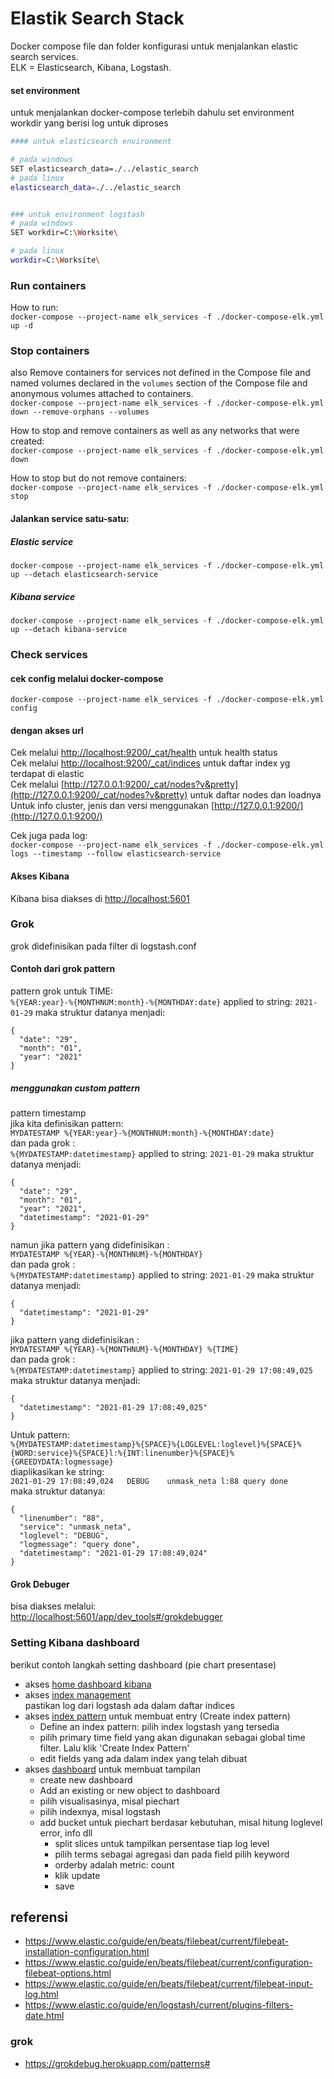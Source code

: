 # Elastik Search Stack

Docker compose file dan folder konfigurasi untuk menjalankan elastic search services.   
ELK = Elasticsearch, Kibana, Logstash.

#### set environment
untuk menjalankan docker-compose terlebih dahulu set environment workdir yang berisi log untuk diproses
```bash
#### untuk elasticsearch environment

# pada windows 
SET elasticsearch_data=./../elastic_search
# pada linux
elasticsearch_data=./../elastic_search


### untuk environment logstash
# pada windows
SET workdir=C:\Worksite\

# pada linux
workdir=C:\Worksite\

```

### Run containers   
How to run:   
`docker-compose --project-name elk_services -f ./docker-compose-elk.yml up -d`


### Stop containers
also Remove containers for services not defined in the Compose file and named volumes declared in the `volumes` section of the Compose file and anonymous volumes attached to containers.   
`docker-compose --project-name elk_services -f ./docker-compose-elk.yml down --remove-orphans --volumes`
   
How to stop and remove containers  as well as any networks that were created:   
`docker-compose --project-name elk_services -f ./docker-compose-elk.yml down`   
   
How to stop but do not remove containers:   
`docker-compose --project-name elk_services -f ./docker-compose-elk.yml stop`   

#### Jalankan service satu-satu:
##### Elastic service
`docker-compose --project-name elk_services -f ./docker-compose-elk.yml up --detach elasticsearch-service`

##### Kibana service
`docker-compose --project-name elk_services -f ./docker-compose-elk.yml up --detach kibana-service`


### Check services

#### cek config melalui docker-compose
   
`docker-compose --project-name elk_services -f ./docker-compose-elk.yml config`

#### dengan akses url
   
Cek melalui [http://localhost:9200/_cat/health](http://localhost:9200/_cat/health?pretty=true) untuk health status  
Cek melalui [http://localhost:9200/_cat/indices](http://localhost:9200/_cat/indices) untuk daftar index yg terdapat di elastic   
Cek melalui [http://127.0.0.1:9200/_cat/nodes?v&pretty](http://127.0.0.1:9200/_cat/nodes?v&pretty) untuk daftar nodes dan loadnya   
Untuk info cluster, jenis dan versi menggunakan [http://127.0.0.1:9200/](http://127.0.0.1:9200/)

Cek juga pada log:   
`docker-compose --project-name elk_services -f ./docker-compose-elk.yml logs --timestamp --follow elasticsearch-service`

#### Akses Kibana
Kibana bisa diakses di [http://localhost:5601](http://localhost:5601)

### Grok
grok didefinisikan pada filter di logstash.conf 
#### Contoh dari grok pattern   

pattern grok untuk TIME:   
`%{YEAR:year}-%{MONTHNUM:month}-%{MONTHDAY:date}` applied to string: `2021-01-29` maka struktur datanya menjadi:
```
{
  "date": "29",
  "month": "01",
  "year": "2021"
}
```
##### menggunakan custom pattern
pattern timestamp   
jika kita definisikan pattern:   
`MYDATESTAMP %{YEAR:year}-%{MONTHNUM:month}-%{MONTHDAY:date}`   
dan pada grok :   
`%{MYDATESTAMP:datetimestamp}` applied to string: `2021-01-29` maka struktur datanya menjadi:
```
{
  "date": "29",
  "month": "01",
  "year": "2021",
  "datetimestamp": "2021-01-29"
}
```
namun jika pattern yang didefinisikan :   
`MYDATESTAMP %{YEAR}-%{MONTHNUM}-%{MONTHDAY}`   
dan pada grok :   
`%{MYDATESTAMP:datetimestamp}` applied to string: `2021-01-29` maka struktur datanya menjadi:
```
{
  "datetimestamp": "2021-01-29"
}
```
   
jika pattern yang didefinisikan :   
`MYDATESTAMP %{YEAR}-%{MONTHNUM}-%{MONTHDAY} %{TIME}`   
dan pada grok :   
`%{MYDATESTAMP:datetimestamp}` applied to string: `2021-01-29 17:08:49,025` maka struktur datanya menjadi:
```
{
  "datetimestamp": "2021-01-29 17:08:49,025"
}
```

Untuk pattern:   
`%{MYDATESTAMP:datetimestamp}%{SPACE}%{LOGLEVEL:loglevel}%{SPACE}%{WORD:service}%{SPACE}l:%{INT:linenumber}%{SPACE}%{GREEDYDATA:logmessage}`   
diaplikasikan ke string:   
`2021-01-29 17:08:49,024   DEBUG    unmask_neta l:88 query done`   
maka struktur datanya:   
```
{
  "linenumber": "88",
  "service": "unmask_neta",
  "loglevel": "DEBUG",
  "logmessage": "query done",
  "datetimestamp": "2021-01-29 17:08:49,024"
}
```

#### Grok Debuger
bisa diakses melalui:   
[http://localhost:5601/app/dev_tools#/grokdebugger](http://localhost:5601/app/dev_tools#/grokdebugger)

### Setting Kibana dashboard
berikut contoh langkah setting dashboard (pie chart presentase)
 - akses [home dashboard kibana](http://localhost:5601/app/home) 
 - akses [index management](http://localhost:5601/app/management/data/index_management/indices)   
   pastikan log dari logstash ada dalam daftar indices
 - akses [index pattern](http://localhost:5601/app/management/kibana/indexPatterns) untuk membuat entry (Create index pattern)   
     - Define an index pattern: pilih index logstash yang tersedia 
     - pilih primary time field yang akan digunakan sebagai global time filter. Lalu klik 'Create Index Pattern'
     - edit fields yang ada dalam index yang telah dibuat
 - akses [dashboard](http://localhost:5601/app/dashboards) untuk membuat tampilan
     - create new dashboard
     - Add an existing or new object to dashboard
     - pilih visualisasinya, misal piechart
     - pilih indexnya, misal logstash
     - add bucket untuk piechart berdasar kebutuhan, misal hitung loglevel error, info dll
         - split slices untuk tampilkan persentase tiap log level
         - pilih terms sebagai agregasi dan pada field pilih keyword
         - orderby adalah metric: count 
         - klik update
         - save

## referensi

 - https://www.elastic.co/guide/en/beats/filebeat/current/filebeat-installation-configuration.html
 - https://www.elastic.co/guide/en/beats/filebeat/current/configuration-filebeat-options.html
 - https://www.elastic.co/guide/en/beats/filebeat/current/filebeat-input-log.html
 - https://www.elastic.co/guide/en/logstash/current/plugins-filters-date.html

### grok
 - https://grokdebug.herokuapp.com/patterns#